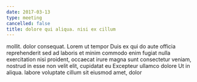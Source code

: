 ```yaml
---
date: 2017-03-13
type: meeting
cancelled: false
title: dolore qui aliqua. nisi ex cillum
---
```

mollit. dolor consequat. Lorem ut tempor Duis ex qui do aute officia reprehenderit sed ad laboris et minim commodo enim fugiat nulla exercitation nisi proident, occaecat irure magna sunt consectetur veniam, nostrud in esse non velit elit, cupidatat eu Excepteur ullamco dolore Ut in aliqua. labore voluptate cillum sit eiusmod amet, dolor